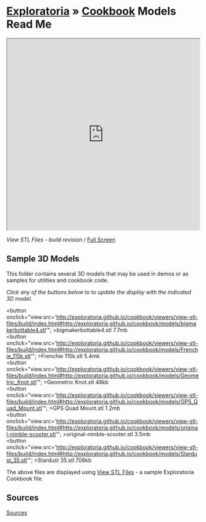 [Exploratoria]( http://exploratoria.github.io ) &raquo; [Cookbook]( http://exploratoria.github.io/cookbook/ )
Models Read Me
===

<iframe id=view src="http://exploratoria.github.io/cookbook/viewers/view-stl-files/build/index.html" width=100% height=500px ></iframe>

_View STL Files - build revision_ / [Full Screen]( http://exploratoria.github.io/cookbook/viewers/view-stl-files/build/index.html )

## Sample 3D Models

This folder contains several 3D models that may be used in demos or as samples for utilities and cookbook code.

_Click any of the buttons below to to update the display with the indicated 3D model._

<button onclick="view.src='http://exploratoria.github.io/cookbook/viewers/view-stl-files/build/index.html#http://exploratoria.github.io/cookbook/models/bigmakerbottable4.stl'"; >bigmakerbottable4.stl 7.7mb</button>  
<button onclick="view.src='http://exploratoria.github.io/cookbook/viewers/view-stl-files/build/index.html#http://exploratoria.github.io/cookbook/models/Frenchie_115k.stl'"; >Frenchie 115k.stl 5.4mk</button>  
<button onclick="view.src='http://exploratoria.github.io/cookbook/viewers/view-stl-files/build/index.html#http://exploratoria.github.io/cookbook/models/Geometric_Knot.stl'"; >Geometric Knot.stl 48kb</button>   
<button onclick="view.src='http://exploratoria.github.io/cookbook/viewers/view-stl-files/build/index.html#http://exploratoria.github.io/cookbook/models/GPS_Quad_Mount.stl'"; >GPS Quad Mount.stl 1.2mb</button>  
<button onclick="view.src='http://exploratoria.github.io/cookbook/viewers/view-stl-files/build/index.html#http://exploratoria.github.io/cookbook/models/original-nimble-scooter.stl'"; >original-nimble-scooter.stl 3.5mb</button>  
<button onclick="view.src='http://exploratoria.github.io/cookbook/viewers/view-stl-files/build/index.html#http://exploratoria.github.io/cookbook/models/Stardust_35.stl'"; >Stardust 35.stl 708kb</button>  

The above files are displayed using [View STL Files]( http://exploratoria.github.io/cookbook/viewers/view-stl-files/ ) - a sample Exploratoria Cookbook file. 

## Sources

[Sources]( #sources.md )
